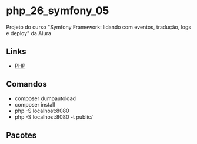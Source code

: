 # php_26_symfony_05

Projeto do curso "Symfony Framework: lidando com eventos, tradução, logs e deploy" da Alura

## Links

- [PHP](https://www.php.net/)

## Comandos

- composer dumpautoload
- composer install
- php -S localhost:8080
- php -S localhost:8080 -t public/

## Pacotes
